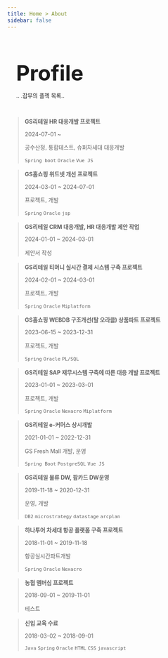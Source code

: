 ```yaml
---
title: Home > About
sidebar: false
---
```


<div class="subhome">
    <h1>Profile</h1>
    <p>.. .잡부의 플젝 목록..</p>
</div>

> **GS리테일 HR 대응개발 프로젝트**
>
> 2024-07-01 ~ 
> 
> 공수산정, 통합테스트, 슈퍼차세대 대응개발
> 
> `Spring boot` `Oracle` `Vue JS`

> **GS홈쇼핑 위드넷 개선 프로젝트**
>
> 2024-03-01 ~ 2024-07-01
>
> 프로젝트, 개발
> 
> `Spring` `Oracle` `jsp`

> **GS리테일 CRM 대응개발, HR 대응개발 제안 작업**
>
> 2024-01-01 ~ 2024-03-01
>
> 제안서 작성
> 

> **GS리테일 티머니 실시간 결제 시스템 구축 프로젝트**
>
> 2024-02-01 ~ 2024-03-01
>
> 프로젝트, 개발
> 
> `Spring` `Oracle` `Miplatform`

> **GS홈쇼핑 WEBDB 구조개선(탈 오라클) 상품파트 프로젝트**
>
> 2023-06-15 ~ 2023-12-31
>
> 프로젝트, 개발
> 
> `Spring` `Oracle` `PL/SQL`

> **GS리테일 SAP 재무시스템 구축에 따른 대응 개발 프로젝트**
>
> 2023-01-01 ~ 2023-03-01
>
> 프로젝트, 개발
> 
> `Spring` `Oracle` `Nexacro` `Miplatform`

> **GS리테일 e-커머스 상시개발**
>
> 2021-01-01 ~ 2022-12-31
>
> GS Fresh Mall 개발, 운영
> 
> `Spring Boot` `PostgreSQL` `Vue JS`

> **GS리테일 물류 DW, 팝카드 DW운영**
>
> 2019-11-18 ~ 2020-12-31
>
> 운영, 개발
>
> `DB2` `microstrategy` `datastage` `arcplan`

> **하나투어 차세대 항공 플랫폼 구축 프로젝트**
>
> 2018-11-01 ~ 2019-11-18
>
> 항공실시간파트개발
> 
> `Spring` `Oracle` `Nexacro`

> **농협 멤버십 프로젝트**
>
> 2018-09-01 ~ 2019-11-01
>
> 테스트
> 

> **신입 교육 수료**
>
> 2018-03-02 ~ 2018-09-01
>
> `Java` `Spring` `Oracle` `HTML` `CSS` `javascript`


<style lang="stylus" scoped>
p {
  font-size: 0.9em;
}
.subhome {
  padding: 0;
  max-width: $homePageWidth;
  display: block;
  text-align: left;
  margin-left: 20px;
  margin-bottom: 40px;

  h1 {
    font-size: 3rem;
    margin-bottom: 10px;
  }
  .description {
    max-width: 35rem;
    font-size: 1.6rem;
    line-height: 1.3;
    color: lighten($textColor, 40%);
  }
}

</style>
